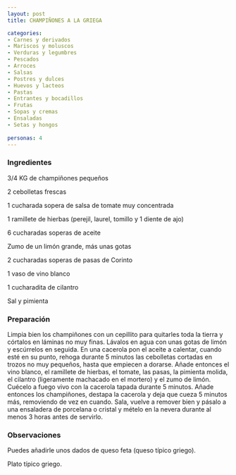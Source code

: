```yaml
---
layout: post
title: CHAMPIÑONES A LA GRIEGA

categories:
- Carnes y derivados
- Mariscos y moluscos
- Verduras y legumbres
- Pescados
- Arroces
- Salsas
- Postres y dulces
- Huevos y lacteos
- Pastas
- Entrantes y bocadillos
- Frutas
- Sopas y cremas
- Ensaladas
- Setas y hongos
 
personas: 4 
---
```

<h3>Ingredientes</h3>
3/4 KG de champiñones pequeños

2 cebolletas frescas

1 cucharada sopera de salsa de tomate muy concentrada

1 ramillete de hierbas (perejil, laurel, tomillo y 1 diente de ajo)

6 cucharadas soperas de aceite

Zumo de un limón grande, más unas gotas

2 cucharadas soperas de pasas de Corinto

1 vaso de vino blanco

1 cucharadita de cilantro

Sal y pimienta

<h3>Preparación</h3>
Limpia bien los champiñones con un cepillito para quitarles toda la tierra y córtalos en láminas no muy finas. Lávalos en agua con unas gotas de limón y escúrrelos en seguida. En una cacerola pon el aceite a calentar, cuando esté en su punto, rehoga durante 5 minutos las cebolletas cortadas en trozos no muy pequeños, hasta que empiecen a dorarse. Añade entonces el vino blanco, el ramillete de hierbas, el tomate, las pasas, la pimienta molida, el cilantro (ligeramente machacado en el mortero) y el zumo de limón. Cuécelo a fuego vivo con la cacerola tapada durante 5 minutos. Añade entonces los champiñones, destapa la cacerola y deja que cueza 5 minutos más, removiendo de vez en cuando. Sala, vuelve a remover bien y pásalo a una ensaladera de porcelana o cristal y mételo en la nevera durante al menos 3 horas antes de servirlo.

<h3>Observaciones</h3>
Puedes añadirle unos dados de queso feta (queso típico griego).

Plato típico griego.

